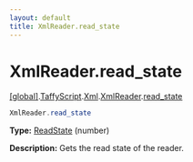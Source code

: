 ```yaml
---
layout: default
title: XmlReader.read_state
---
```


# XmlReader.read_state

[\[global\]]({{site.baseurl}}/docs/).[TaffyScript]({{site.baseurl}}/docs/TaffyScript/).[Xml]({{site.baseurl}}/docs/TaffyScript/Xml/).[XmlReader]({{site.baseurl}}/docs/TaffyScript/Xml/XmlReader/).[read_state]({{site.baseurl}}/docs/TaffyScript/Xml/XmlReader/read_state/)

```cs
XmlReader.read_state
```

**Type:** <a href="https://docs.microsoft.com/en-us/dotnet/api/system.xml.readstate?view=netframework-4.7.2">ReadState</a> (number)

**Description:** Gets the read state of the reader.
